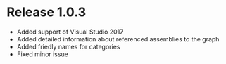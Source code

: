 # Release 1.0.3

- Added support of Visual Studio 2017
- Added detailed information about referenced assemblies to the graph
- Added friedly names for categories
- Fixed minor issue